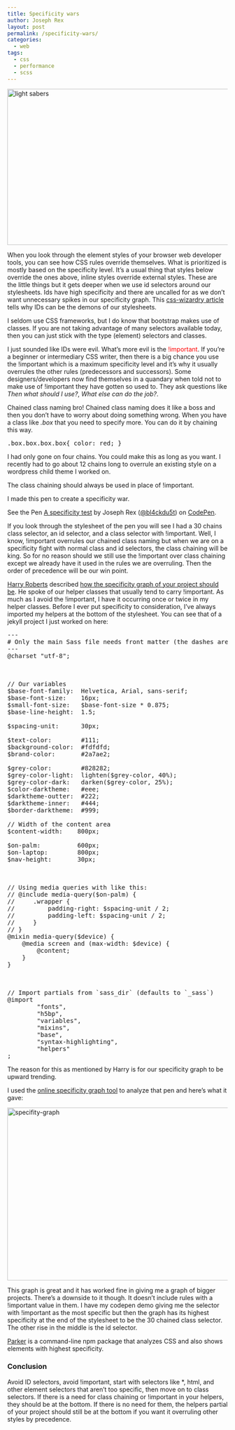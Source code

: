 ```yaml
---
title: Specificity wars
author: Joseph Rex
layout: post
permalink: /specificity-wars/
categories:
  - web
tags:
  - css
  - performance
  - scss
---
```

[<img class="aligncenter size-large wp-image-482" src="http://josephrex.me/wp-content/uploads/2014/12/lightsabers-clash-1024x576.jpg" alt="light sabers" width="634" height="356" />][1]

When you look through the element styles of your browser web developer tools, you can see how CSS rules override themselves. What is prioritized is mostly based on the specificity level. It&#8217;s a usual thing that styles below override the ones above, inline styles override external styles. These are the little things but it gets deeper when we use id selectors around our stylesheets. Ids have high specificity and there are uncalled for as we don&#8217;t want unnecessary spikes in our specificity graph. This <a href="http://csswizardry.com/2011/09/when-using-ids-can-be-a-pain-in-the-class/" target="_blank">css-wizardry article</a> tells why IDs can be the demons of our stylesheets.

I seldom use CSS frameworks, but I do know that bootstrap makes use of classes. If you are not taking advantage of many selectors available today, then you can just stick with the type (element) selectors and classes.

I just sounded like IDs were evil. What&#8217;s more evil is the <span style="color: #ff0000;">!important</span>. If you&#8217;re a beginner or intermediary CSS writer, then there is a big chance you use the !important which is a maximum specificity level and it&#8217;s why it usually overrules the other rules (predecessors and successors). Some designers/developers now find themselves in a quandary when told not to make use of !important they have gotten so used to. They ask questions like *Then what should I use?*, *What else can do the job?*.

Chained class naming bro! Chained class naming does it like a boss and then you don&#8217;t have to worry about doing something wrong. When you have a class like *.box* that you need to specify more. You can do it by chaining this way.

<pre class="lang:css decode:true ">.box.box.box.box{ color: red; }</pre>

I had only gone on four chains. You could make this as long as you want. I recently had to go about 12 chains long to overrule an existing style on a wordpress child theme I worked on.

The class chaining should always be used in place of !important.

I made this pen to create a specificity war.

<p class="codepen" data-height="268" data-theme-id="0" data-slug-hash="PwzPpo" data-default-tab="result" data-user="bl4ckdu5t">
  See the Pen <a href="http://codepen.io/bl4ckdu5t/pen/PwzPpo/">A specificity test</a> by Joseph Rex (<a href="http://codepen.io/bl4ckdu5t">@bl4ckdu5t</a>) on <a href="http://codepen.io">CodePen</a>.
</p>



If you look through the stylesheet of the pen you will see I had a 30 chains class selector, an id selector, and a class selector with !important. Well, I know, !important overrules our chained class naming but when we are on a specificity fight with normal class and id selectors, the class chaining will be king. So for no reason should we still use the !important over class chaining except we already have it used in the rules we are overruling. Then the order of precedence will be our win point.

<a href="http://twitter.com/csswizardry" target="_blank">Harry Roberts</a> described <a href="http://csswizardry.com/2014/10/the-specificity-graph/" target="_blank">how the specificity graph of your project should be</a>. He spoke of our helper classes that usually tend to carry !important. As much as I avoid the !important, I have it occurring once or twice in my helper classes. Before I ever put specificity to consideration, I&#8217;ve always imported my helpers at the bottom of the stylesheet. You can see that of a jekyll project I just worked on here:

<pre class="lang:css decode:true">---
# Only the main Sass file needs front matter (the dashes are enough)
---
@charset "utf-8";



// Our variables
$base-font-family: 	Helvetica, Arial, sans-serif;
$base-font-size:   	16px;
$small-font-size:  	$base-font-size * 0.875;
$base-line-height: 	1.5;

$spacing-unit:     	30px;

$text-color:       	#111;
$background-color: 	#fdfdfd;
$brand-color:      	#2a7ae2;

$grey-color:       	#828282;
$grey-color-light: 	lighten($grey-color, 40%);
$grey-color-dark:  	darken($grey-color, 25%);
$color-darktheme: 	#eee;
$darktheme-outter: 	#222;
$darktheme-inner: 	#444;
$border-darktheme: 	#999;

// Width of the content area
$content-width:    800px;

$on-palm:          600px;
$on-laptop:        800px;
$nav-height: 	   30px;



// Using media queries with like this:
// @include media-query($on-palm) {
//     .wrapper {
//         padding-right: $spacing-unit / 2;
//         padding-left: $spacing-unit / 2;
//     }
// }
@mixin media-query($device) {
    @media screen and (max-width: $device) {
        @content;
    }
}



// Import partials from `sass_dir` (defaults to `_sass`)
@import
        "fonts",
        "h5bp",
        "variables",
        "mixins",
        "base",
        "syntax-highlighting",
        "helpers"
;
</pre>

The reason for this as mentioned by Harry is for our specificity graph to be upward trending.

I used the <a href="http://jonassebastianohlsson.com/specificity-graph/" target="_blank">online specificity graph tool</a> to analyze that pen and here&#8217;s what it gave:

[<img class="aligncenter size-full wp-image-489" src="http://josephrex.me/wp-content/uploads/2014/12/specifity-graph.png" alt="specifity-graph" width="937" height="394" />][2]

This graph is great and it has worked fine in giving me a graph of bigger projects. There&#8217;s a downside to it though. It doesn&#8217;t include rules with a !important value in them. I have my codepen demo giving me the selector with !important as the most specific but then the graph has its highest specificity at the end of the stylesheet to be the 30 chained class selector. The other rise in the middle is the id selector.

<a href="https://github.com/katiefenn/parker" target="_blank">Parker</a> is a command-line npm package that analyzes CSS and also shows elements with highest specificity.

### Conclusion

Avoid ID selectors, avoid !important, start with selectors like *, html, and other element selectors that aren&#8217;t too specific, then move on to class selectors. If there is a need for class chaining or !important in your helpers, they should be at the bottom. If there is no need for them, the helpers partial of your project should still be at the bottom if you want it overruling other styles by precedence.

 [1]: http://josephrex.me/wp-content/uploads/2014/12/lightsabers-clash.jpg
 [2]: http://josephrex.me/wp-content/uploads/2014/12/specifity-graph.png